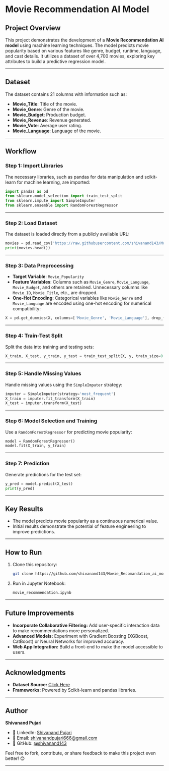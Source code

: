 
# Movie Recommendation AI Model

## Project Overview
This project demonstrates the development of a **Movie Recommendation AI model** using machine learning techniques. The model predicts movie popularity based on various features like genre, budget, runtime, language, and cast details. It utilizes a dataset of over 4,700 movies, exploring key attributes to build a predictive regression model.

---

## Dataset
The dataset contains 21 columns with information such as:
- **Movie_Title**: Title of the movie.  
- **Movie_Genre**: Genre of the movie.  
- **Movie_Budget**: Production budget.  
- **Movie_Revenue**: Revenue generated.  
- **Movie_Vote**: Average user rating.  
- **Movie_Language**: Language of the movie.  

---

## Workflow

### Step 1: Import Libraries
The necessary libraries, such as pandas for data manipulation and scikit-learn for machine learning, are imported:
```python
import pandas as pd
from sklearn.model_selection import train_test_split
from sklearn.impute import SimpleImputer
from sklearn.ensemble import RandomForestRegressor
```

---

### Step 2: Load Dataset
The dataset is loaded directly from a publicly available URL:
```python
movies = pd.read_csv('https://raw.githubusercontent.com/shivanand143/Movie_Recomandation_ai_model/refs/heads/main/Dataset/Movies%20Recommendation.csv')
print(movies.head())
```

---

### Step 3: Data Preprocessing
- **Target Variable**: `Movie_Popularity`
- **Feature Variables**: Columns such as `Movie_Genre`, `Movie_Language`, `Movie_Budget`, and others are retained. Unnecessary columns like `Movie_ID`, `Movie_Title`, etc., are dropped.
- **One-Hot Encoding**: Categorical variables like `Movie_Genre` and `Movie_Language` are encoded using one-hot encoding for numerical compatibility:
```python
X = pd.get_dummies(X, columns=['Movie_Genre', 'Movie_Language'], drop_first=True)
```

---

### Step 4: Train-Test Split
Split the data into training and testing sets:
```python
X_train, X_test, y_train, y_test = train_test_split(X, y, train_size=0.8, random_state=2529)
```

---

### Step 5: Handle Missing Values
Handle missing values using the `SimpleImputer` strategy:
```python
imputer = SimpleImputer(strategy='most_frequent')
X_train = imputer.fit_transform(X_train)
X_test = imputer.transform(X_test)
```

---

### Step 6: Model Selection and Training
Use a `RandomForestRegressor` for predicting movie popularity:
```python
model = RandomForestRegressor()
model.fit(X_train, y_train)
```

---

### Step 7: Prediction
Generate predictions for the test set:
```python
y_pred = model.predict(X_test)
print(y_pred)
```

---

## Key Results
- The model predicts movie popularity as a continuous numerical value.  
- Initial results demonstrate the potential of feature engineering to improve predictions.

---

## How to Run
1. Clone this repository:
   ```bash
   git clone https://github.com/shivanand143/Movie_Recomandation_ai_model.git
   ```
2. Run in Jupyter Notebook:
   ```bash
   movie_recommendation.ipynb
   ```

---

## Future Improvements
- **Incorporate Collaborative Filtering:** Add user-specific interaction data to make recommendations more personalized.  
- **Advanced Models:** Experiment with Gradient Boosting (XGBoost, CatBoost) or Neural Networks for improved accuracy.  
- **Web App Integration:** Build a front-end to make the model accessible to users.

---

## Acknowledgments
- **Dataset Source:** [Click Here](https://github.com/shivanand143/Movie_Recomandation_ai_model/tree/e90671a44883627573f1efa516d412d3b042ca12/Dataset)  
- **Frameworks:** Powered by Scikit-learn and pandas libraries.

---

## Author
**Shivanand Pujari**  
- 💼 LinkedIn: [Shivanand Pujari](https://www.linkedin.com/in/143shiva)  
- 📧 Email: shivanandpujari666@gmail.com  
- 🐙 GitHub: [@shivanand143](https://github.com/shivanand143)  

Feel free to fork, contribute, or share feedback to make this project even better! 😊

---
